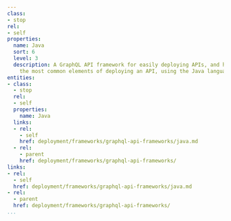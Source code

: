 ```yaml
---
class:
- stop
rel:
- self
properties:
  name: Java
  sort: 6
  level: 3
  description: A GraphQL API framework for easily deploying APIs, and handles all
    the most common elements of deploying an API, using the Java language.
entities:
- class:
  - stop
  rel:
  - self
  properties:
    name: Java
  links:
  - rel:
    - self
    href: deployment/frameworks/graphql-api-frameworks/java.md
  - rel:
    - parent
    href: deployment/frameworks/graphql-api-frameworks/
links:
- rel:
  - self
  href: deployment/frameworks/graphql-api-frameworks/java.md
- rel:
  - parent
  href: deployment/frameworks/graphql-api-frameworks/
...
```

